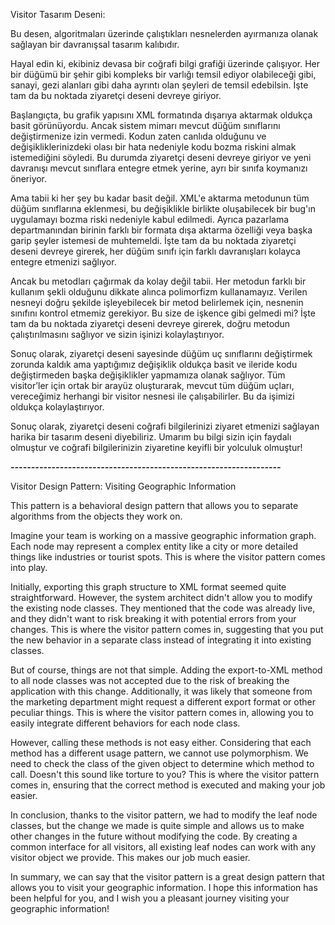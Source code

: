 Visitor Tasarım Deseni: 

Bu desen, algoritmaları üzerinde çalıştıkları nesnelerden ayırmanıza olanak sağlayan bir davranışsal tasarım kalıbıdır.

Hayal edin ki, ekibiniz devasa bir coğrafi bilgi grafiği üzerinde çalışıyor. Her bir düğümü bir şehir gibi kompleks bir varlığı temsil ediyor olabileceği gibi, sanayi, gezi alanları gibi daha ayrıntı olan şeyleri de temsil edebilsin. İşte tam da bu noktada ziyaretçi deseni devreye giriyor.

Başlangıçta, bu grafik yapısını XML formatında dışarıya aktarmak oldukça basit görünüyordu. Ancak sistem mimarı mevcut düğüm sınıflarını değiştirmenize izin vermedi. Kodun zaten canlıda olduğunu ve değişikliklerinizdeki olası bir hata nedeniyle kodu bozma riskini almak istemediğini söyledi. Bu durumda ziyaretçi deseni devreye giriyor ve yeni davranışı mevcut sınıflara entegre etmek yerine, ayrı bir sınıfa koymanızı öneriyor.

Ama tabii ki her şey bu kadar basit değil. XML'e aktarma metodunun tüm düğüm sınıflarına eklenmesi, bu değişiklikle birlikte oluşabilecek bir bug'ın uygulamayı bozma riski nedeniyle kabul edilmedi. Ayrıca pazarlama departmanından birinin farklı bir formata dışa aktarma özelliği veya başka garip şeyler istemesi de muhtemeldi. İşte tam da bu noktada ziyaretçi deseni devreye girerek, her düğüm sınıfı için farklı davranışları kolayca entegre etmenizi sağlıyor.

Ancak bu metodları çağırmak da kolay değil tabii. Her metodun farklı bir kullanım şekli olduğunu dikkate alınca polimorfizm kullanamayız. Verilen nesneyi doğru şekilde işleyebilecek bir metod belirlemek için, nesnenin sınıfını kontrol etmemiz gerekiyor. Bu size de işkence gibi gelmedi mi? İşte tam da bu noktada ziyaretçi deseni devreye girerek, doğru metodun çalıştırılmasını sağlıyor ve sizin işinizi kolaylaştırıyor.

Sonuç olarak, ziyaretçi deseni sayesinde düğüm uç sınıflarını değiştirmek zorunda kaldık ama yaptığımız değişiklik oldukça basit ve ileride kodu değiştirmeden başka değişiklikler yapmamıza olanak sağlıyor. Tüm visitor’ler için ortak bir arayüz oluşturarak, mevcut tüm düğüm uçları, vereceğimiz herhangi bir visitor nesnesi ile çalışabilirler. Bu da işimizi oldukça kolaylaştırıyor.

Sonuç olarak, ziyaretçi deseni coğrafi bilgilerinizi ziyaret etmenizi sağlayan harika bir tasarım deseni diyebiliriz. Umarım bu bilgi sizin için faydalı olmuştur ve coğrafi bilgilerinizin ziyaretine keyifli bir yolculuk olmuştur!

***------------------------------------------------------------------***

Visitor Design Pattern: Visiting Geographic Information

This pattern is a behavioral design pattern that allows you to separate algorithms from the objects they work on.

Imagine your team is working on a massive geographic information graph. Each node may represent a complex entity like a city or more detailed things like industries or tourist spots. This is where the visitor pattern comes into play.

Initially, exporting this graph structure to XML format seemed quite straightforward. However, the system architect didn't allow you to modify the existing node classes. They mentioned that the code was already live, and they didn't want to risk breaking it with potential errors from your changes. This is where the visitor pattern comes in, suggesting that you put the new behavior in a separate class instead of integrating it into existing classes.

But of course, things are not that simple. Adding the export-to-XML method to all node classes was not accepted due to the risk of breaking the application with this change. Additionally, it was likely that someone from the marketing department might request a different export format or other peculiar things. This is where the visitor pattern comes in, allowing you to easily integrate different behaviors for each node class.

However, calling these methods is not easy either. Considering that each method has a different usage pattern, we cannot use polymorphism. We need to check the class of the given object to determine which method to call. Doesn't this sound like torture to you? This is where the visitor pattern comes in, ensuring that the correct method is executed and making your job easier.

In conclusion, thanks to the visitor pattern, we had to modify the leaf node classes, but the change we made is quite simple and allows us to make other changes in the future without modifying the code. By creating a common interface for all visitors, all existing leaf nodes can work with any visitor object we provide. This makes our job much easier.

In summary, we can say that the visitor pattern is a great design pattern that allows you to visit your geographic information. I hope this information has been helpful for you, and I wish you a pleasant journey visiting your geographic information!